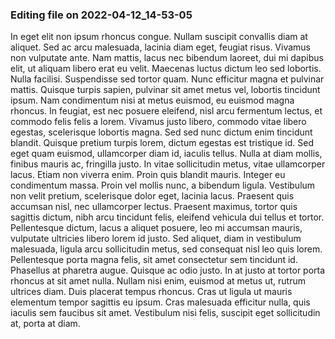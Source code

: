 

### Editing file on 2022-04-12_14-53-05

In eget elit non ipsum rhoncus congue. Nullam suscipit convallis diam at aliquet. Sed ac arcu malesuada, lacinia diam eget, feugiat risus. Vivamus non vulputate ante. Nam mattis, lacus nec bibendum laoreet, dui mi dapibus elit, ut aliquam libero erat eu velit. Maecenas luctus dictum leo sed lobortis. Nulla facilisi.
Suspendisse sed tortor quam. Nunc efficitur magna et pulvinar mattis. Quisque turpis sapien, pulvinar sit amet metus vel, lobortis tincidunt ipsum. Nam condimentum nisi at metus euismod, eu euismod magna rhoncus. In feugiat, est nec posuere eleifend, nisl arcu fermentum lectus, et commodo felis felis a lorem. Vivamus justo libero, commodo vitae libero egestas, scelerisque lobortis magna. Sed sed nunc dictum enim tincidunt blandit. Quisque pretium turpis lorem, dictum egestas est tristique id. Sed eget quam euismod, ullamcorper diam id, iaculis tellus. Nulla at diam mollis, finibus mauris ac, fringilla justo. In vitae sollicitudin metus, vitae ullamcorper lacus.
Etiam non viverra enim. Proin quis blandit mauris. Integer eu condimentum massa. Proin vel mollis nunc, a bibendum ligula. Vestibulum non velit pretium, scelerisque dolor eget, lacinia lacus. Praesent quis accumsan nisl, nec ullamcorper lectus. Praesent maximus, tortor quis sagittis dictum, nibh arcu tincidunt felis, eleifend vehicula dui tellus et tortor. Pellentesque dictum, lacus a aliquet posuere, leo mi accumsan mauris, vulputate ultricies libero lorem id justo. Sed aliquet, diam in vestibulum malesuada, ligula arcu sollicitudin metus, sed consequat nisl leo quis lorem.
Pellentesque porta magna felis, sit amet consectetur sem tincidunt id. Phasellus at pharetra augue. Quisque ac odio justo. In at justo at tortor porta rhoncus at sit amet nulla. Nullam nisi enim, euismod at metus ut, rutrum ultrices diam. Duis placerat tempus rhoncus. Cras ut ligula ut mauris elementum tempor sagittis eu ipsum. Cras malesuada efficitur nulla, quis iaculis sem faucibus sit amet. Vestibulum nisi felis, suscipit eget sollicitudin at, porta at diam.


